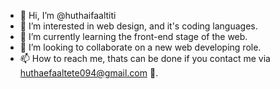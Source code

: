 - 👋 Hi, I’m @huthaifaaltiti
- 👀 I’m interested in web design, and it's coding languages.
- 🌱 I’m currently learning the front-end stage of the web.
- 💞️ I’m looking to collaborate on a new web developing role.
- 📫 How to reach me, thats can be done if you contact me via huthaefaaltete094@gmail.com 📌.

<!---
huthaifaaltiti/huthaifaaltiti is a ✨ special ✨ repository because its `README.md` (this file) appears on your GitHub profile.
You can click the Preview link to take a look at your changes.
--->
